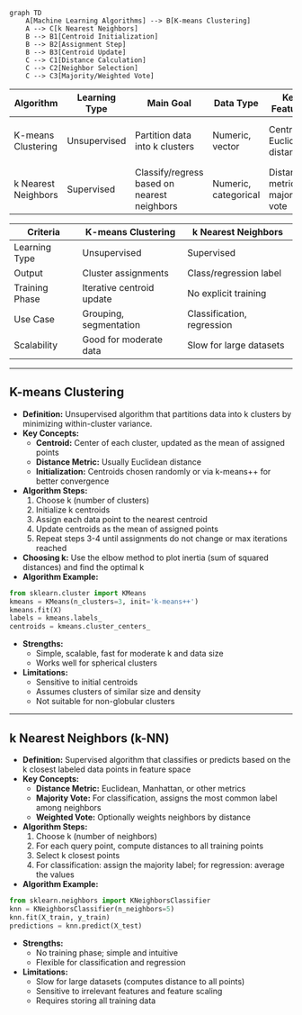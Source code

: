 ```mermaid 
graph TD
    A[Machine Learning Algorithms] --> B[K-means Clustering]
    A --> C[k Nearest Neighbors]
    B --> B1[Centroid Initialization]
    B --> B2[Assignment Step]
    B --> B3[Centroid Update]
    C --> C1[Distance Calculation]
    C --> C2[Neighbor Selection]
    C --> C3[Majority/Weighted Vote]
```

|Algorithm|Learning Type|Main Goal|Data Type|Key Features|Common Applications|
|---|---|---|---|---|---|
|K-means Clustering|Unsupervised|Partition data into k clusters|Numeric, vector|Centroids, Euclidean distance|Customer segmentation, image compression|
|k Nearest Neighbors|Supervised|Classify/regress based on nearest neighbors|Numeric, categorical|Distance metrics, majority vote|Handwriting recognition, recommendation systems|

| Criteria       | K-means Clustering        | k Nearest Neighbors        |
| -------------- | ------------------------- | -------------------------- |
| Learning Type  | Unsupervised              | Supervised                 |
| Output         | Cluster assignments       | Class/regression label     |
| Training Phase | Iterative centroid update | No explicit training       |
| Use Case       | Grouping, segmentation    | Classification, regression |
| Scalability    | Good for moderate data    | Slow for large datasets    |

---
## K-means Clustering
- **Definition:** Unsupervised algorithm that partitions data into k clusters by minimizing within-cluster variance.
- **Key Concepts:**
    - **Centroid:** Center of each cluster, updated as the mean of assigned points
    - **Distance Metric:** Usually Euclidean distance
    - **Initialization:** Centroids chosen randomly or via k-means++ for better convergence
- **Algorithm Steps:**
    1. Choose k (number of clusters)
    2. Initialize k centroids
    3. Assign each data point to the nearest centroid
    4. Update centroids as the mean of assigned points
    5. Repeat steps 3-4 until assignments do not change or max iterations reached
- **Choosing k:** Use the elbow method to plot inertia (sum of squared distances) and find the optimal k
- **Algorithm Example:**
```python
from sklearn.cluster import KMeans
kmeans = KMeans(n_clusters=3, init='k-means++')
kmeans.fit(X)
labels = kmeans.labels_
centroids = kmeans.cluster_centers_
```
- **Strengths:**
    - Simple, scalable, fast for moderate k and data size
    - Works well for spherical clusters
- **Limitations:**
    - Sensitive to initial centroids
    - Assumes clusters of similar size and density
    - Not suitable for non-globular clusters

---
## k Nearest Neighbors (k-NN)
- **Definition:** Supervised algorithm that classifies or predicts based on the k closest labeled data points in feature space
- **Key Concepts:**
    - **Distance Metric:** Euclidean, Manhattan, or other metrics
    - **Majority Vote:** For classification, assigns the most common label among neighbors
    - **Weighted Vote:** Optionally weights neighbors by distance
- **Algorithm Steps:**
    1. Choose k (number of neighbors)
    2. For each query point, compute distances to all training points
    3. Select k closest points
    4. For classification: assign the majority label; for regression: average the values
- **Algorithm Example:**
```python
from sklearn.neighbors import KNeighborsClassifier
knn = KNeighborsClassifier(n_neighbors=5)
knn.fit(X_train, y_train)
predictions = knn.predict(X_test)
```
- **Strengths:**
    - No training phase; simple and intuitive
    - Flexible for classification and regression
- **Limitations:**
    - Slow for large datasets (computes distance to all points)
    - Sensitive to irrelevant features and feature scaling
    - Requires storing all training data
